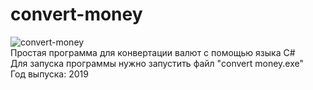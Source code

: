 # convert-money
![convert-money](https://user-images.githubusercontent.com/103204349/181768205-05655349-05c8-4922-bc24-e269585563dc.PNG) <br />
Простая программа для конвертации валют с помощью языка C# <br />
Для запуска программы нужно запустить файл "convert money.exe" <br />
Год выпуска: 2019
